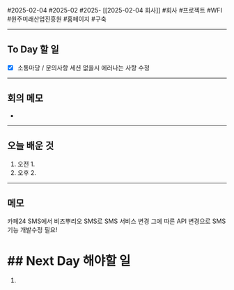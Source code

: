 #2025-02-04 #2025-02 #2025- [[2025-02-04 회사]]
#회사 #프로젝트 #WFI #원주미래산업진흥원 #홈페이지 #구축

---
## To Day 할 일
- [x] 소통마당 / 문의사항 세션 없을시 에러나는 사항 수정
---
## 회의 메모
- 
---
## 오늘 배운 것
1. 오전
    1. 
2. 오후
    2. 
---
## 메모
카페24 SMS에서 비즈뿌리오 SMS로 SMS 서비스 변경
그에 따른 API 변경으로 SMS 기능 개발수정 필요!

# ## Next Day 해야할 일
1. 
